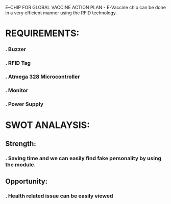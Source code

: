  E–CHIP FOR GLOBAL VACCINE ACTION PLAN - E-Vaccine chip can be done in a very efficient manner using the RFID technology. 
# REQUIREMENTS:
### . Buzzer
### . RFID Tag
### . Atmega 328 Microcontroller
### . Monitor
### . Power Supply

# SWOT ANALAYSIS:
## Strength:
### . Saving time and we can easily find fake personality by using the module.
## Opportunity:
### . Health related issue can be easily viewed


